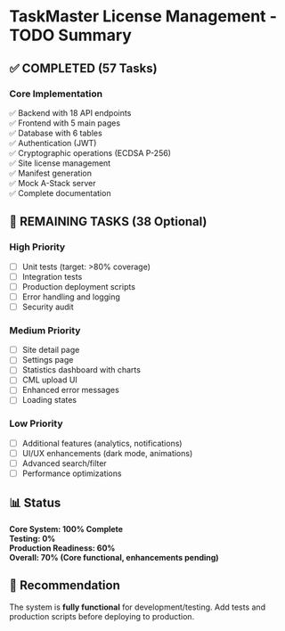 # TaskMaster License Management - TODO Summary

## ✅ COMPLETED (57 Tasks)

### Core Implementation
✅ Backend with 18 API endpoints  
✅ Frontend with 5 main pages  
✅ Database with 6 tables  
✅ Authentication (JWT)  
✅ Cryptographic operations (ECDSA P-256)  
✅ Site license management  
✅ Manifest generation  
✅ Mock A-Stack server  
✅ Complete documentation  

## 🚧 REMAINING TASKS (38 Optional)

### High Priority
- [ ] Unit tests (target: >80% coverage)
- [ ] Integration tests
- [ ] Production deployment scripts
- [ ] Error handling and logging
- [ ] Security audit

### Medium Priority
- [ ] Site detail page
- [ ] Settings page
- [ ] Statistics dashboard with charts
- [ ] CML upload UI
- [ ] Enhanced error messages
- [ ] Loading states

### Low Priority
- [ ] Additional features (analytics, notifications)
- [ ] UI/UX enhancements (dark mode, animations)
- [ ] Advanced search/filter
- [ ] Performance optimizations

## 📊 Status
**Core System: 100% Complete**  
**Testing: 0%**  
**Production Readiness: 60%**  
**Overall: 70% (Core functional, enhancements pending)**

## 🎯 Recommendation
The system is **fully functional** for development/testing. Add tests and production scripts before deploying to production.

